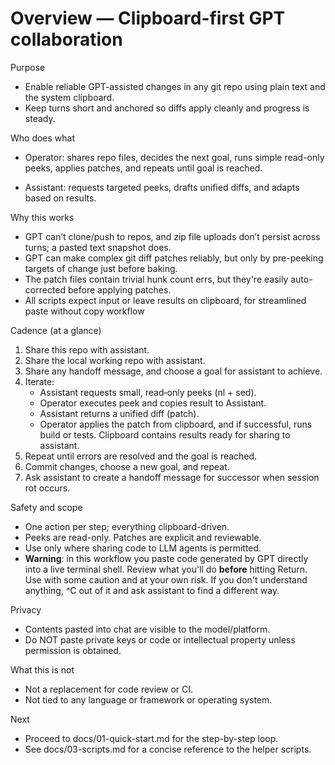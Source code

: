 # Overview — Clipboard-first GPT collaboration

Purpose
- Enable reliable GPT-assisted changes in any git repo using plain text and the system clipboard.
- Keep turns short and anchored so diffs apply cleanly and progress is steady.

Who does what
- Operator: shares repo files, decides the next goal, runs simple read-only peeks, applies patches, and repeats until goal is reached.

- Assistant: requests targeted peeks, drafts unified diffs, and adapts based on results.

Why this works
- GPT can’t clone/push to repos, and zip file uploads don’t persist across turns; a pasted text snapshot does.
- GPT can make complex git diff patches reliably, but only by pre-peeking targets of change just before baking.
- The patch files contain trivial hunk count errs, but they're easily auto-corrected before applying patches.
- All scripts expect input or leave results on clipboard, for streamlined paste without copy workflow

Cadence (at a glance)
1) Share this repo with assistant.
2) Share the local working repo with assistant.
3) Share any handoff message, and choose a goal for assistant to achieve.
4) Iterate:
   - Assistant requests small, read‑only peeks (nl + sed).
   - Operator executes peek and copies result to Assistant.
   - Assistant returns a unified diff (patch).
   - Operator applies the patch from clipboard, and if successful, runs build or tests. Clipboard contains results ready for sharing to assistant.
5) Repeat until errors are resolved and the goal is reached.
6) Commit changes, choose a new goal, and repeat.
7) Ask assistant to create a handoff message for successor when session rot occurs.

Safety and scope
- One action per step; everything clipboard-driven.
- Peeks are read-only. Patches are explicit and reviewable.
- Use only where sharing code to LLM agents is permitted.
- **Warning**: in this workflow you paste code generated by GPT directly into a live terminal shell. Review what you'll do **before** hitting Return. Use with some caution and at your own risk. If you don't understand anything, ^C out of it and ask assistant to find a different way.

Privacy
- Contents pasted into chat are visible to the model/platform.
- Do NOT paste private keys or code or intellectual property unless permission is obtained.

What this is not
- Not a replacement for code review or CI.
- Not tied to any language or framework or operating system.

Next
- Proceed to docs/01-quick-start.md for the step-by-step loop.
- See docs/03-scripts.md for a concise reference to the helper scripts.
